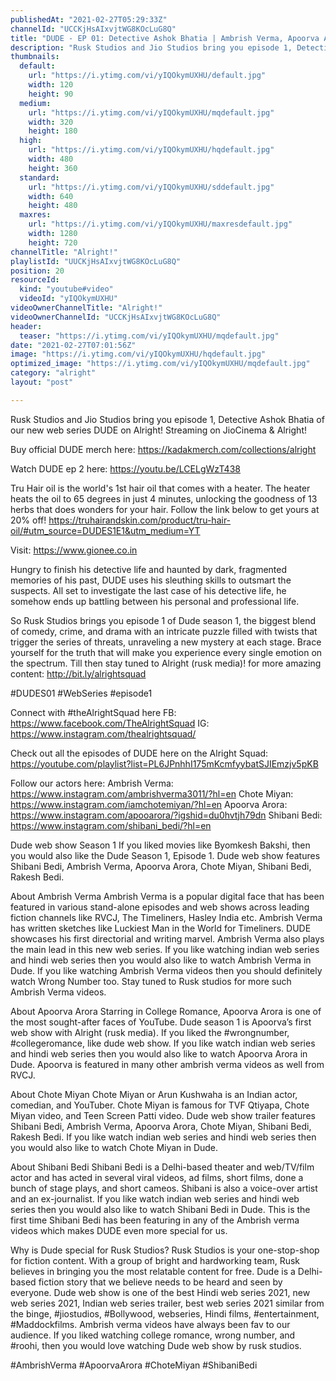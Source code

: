 ```yaml
---
publishedAt: "2021-02-27T05:29:33Z"
channelId: "UCCKjHsAIxvjtWG8KOcLuG8Q"
title: "DUDE - EP 01: Detective Ashok Bhatia | Ambrish Verma, Apoorva Arora, Chote Miyan | Web Series"
description: "Rusk Studios and Jio Studios bring you episode 1, Detective Ashok Bhatia of our new web series DUDE on Alright! Streaming on JioCinema & Alright!\n\nBuy official DUDE merch here: https://kadakmerch.com/collections/alright\n\nWatch DUDE ep 2 here: https://youtu.be/LCELgWzT438\n\n\nTru Hair oil is the world's 1st hair oil that comes with a heater. The heater heats the oil to 65 degrees in just 4 minutes, unlocking the goodness of 13 herbs that does wonders for your hair. Follow the link below to get yours at 20% off!\nhttps://truhairandskin.com/product/tru-hair-oil/#utm_source=DUDES1E1&utm_medium=YT\n\n\nVisit: https://www.gionee.co.in\n\nHungry to finish his detective life and haunted by dark, fragmented memories of his past, DUDE uses his sleuthing skills to outsmart the suspects. All set to investigate the last case of his detective life, he somehow ends up battling between his personal and professional life.\n\nSo Rusk Studios brings you episode 1 of Dude season 1, the biggest blend of comedy, crime, and drama with an intricate puzzle filled with twists that trigger the series of threats, unraveling a new mystery at each stage. Brace yourself for the truth that will make you experience every single emotion on the spectrum. Till then stay tuned to Alright (rusk media)! for more amazing content: http://bit.ly/alrightsquad  \n\n#DUDES01 #WebSeries #episode1\n\nConnect with #theAlrightSquad here \nFB: https://www.facebook.com/TheAlrightSquad \nIG: https://www.instagram.com/thealrightsquad/ \n\nCheck out all the episodes of DUDE here on the Alright Squad: https://youtube.com/playlist?list=PL6JPnhhI175mKcmfyybatSJIEmzjv5pKB \n\nFollow our actors here: \nAmbrish Verma: https://www.instagram.com/ambrishverma3011/?hl=en \nChote Miyan: https://www.instagram.com/iamchotemiyan/?hl=en \nApoorva Arora: https://www.instagram.com/apooarora/?igshid=du0hvtjh79dn \nShibani Bedi: https://www.instagram.com/shibani_bedi/?hl=en \n\nDude web show Season 1 \nIf you liked movies like Byomkesh Bakshi, then you would also like the Dude Season 1, Episode 1. Dude web show features Shibani Bedi, Ambrish Verma, Apoorva Arora, Chote Miyan, Shibani Bedi, Rakesh Bedi. \n\nAbout Ambrish Verma \nAmbrish Verma is a popular digital face that has been featured in various stand-alone episodes and web shows across leading fiction channels like RVCJ, The Timeliners, Hasley India etc. Ambrish Verma has written sketches like Luckiest Man in the World for Timeliners. DUDE showcases his first directorial and writing marvel. Ambrish Verma also plays the main lead in this new web series. If you like watching indian web series and hindi web series then you would also like to watch Ambrish Verma in Dude. If you like watching Ambrish Verma videos then you should definitely watch Wrong Number too. Stay tuned to Rusk studios for more such Ambrish Verma videos. \n\nAbout Apoorva Arora \nStarring in College Romance, Apoorva Arora is one of the most sought-after faces of YouTube. Dude season 1 is Apoorva’s first web show with Alright (rusk media). If you liked the #wrongnumber, #collegeromance, like dude web show. If you like watch indian web series and hindi web series then you would also like to watch Apoorva Arora in Dude. Apoorva is featured in many other ambrish verma videos as well from RVCJ.\n\nAbout Chote Miyan \nChote Miyan or Arun Kushwaha is an Indian actor, comedian, and YouTuber. Chote Miyan is famous for TVF Qtiyapa, Chote Miyan video, and Teen Screen Patti video. Dude web show trailer features Shibani Bedi, Ambrish Verma, Apoorva Arora, Chote Miyan, Shibani Bedi, Rakesh Bedi. If you like watch indian web series and hindi web series then you would also like to watch Chote Miyan in Dude.\n\nAbout Shibani Bedi \nShibani Bedi is a Delhi-based theater and web/TV/film actor and has acted in several viral videos, ad films, short films, done a bunch of stage plays, and short cameos. Shibani is also a voice-over artist and an ex-journalist. If you like watch indian web series and hindi web series then you would also like to watch Shibani Bedi in Dude. This is the first time Shibani Bedi has been featuring in any of the Ambrish verma videos which makes DUDE even more special for us.\n\nWhy is Dude special for Rusk Studios? \nRusk Studios is your one-stop-shop for fiction content. With a group of bright and hardworking team, Rusk believes in bringing you the most relatable content for free. Dude is a Delhi-based fiction story that we believe needs to be heard and seen by everyone. Dude web show is one of the best Hindi web series 2021, new web series 2021, Indian web series trailer, best web series 2021 similar from the binge, #jiostudios, #Bollywood, webseries, Hindi films, #entertainment, #Maddockfilms. Ambrish verma videos have always been fav to our audience. If you liked watching college romance, wrong number, and #roohi, then you would love watching Dude web show by rusk studios.\n\n#AmbrishVerma #ApoorvaArora #ChoteMiyan #ShibaniBedi"
thumbnails:
  default:
    url: "https://i.ytimg.com/vi/yIQOkymUXHU/default.jpg"
    width: 120
    height: 90
  medium:
    url: "https://i.ytimg.com/vi/yIQOkymUXHU/mqdefault.jpg"
    width: 320
    height: 180
  high:
    url: "https://i.ytimg.com/vi/yIQOkymUXHU/hqdefault.jpg"
    width: 480
    height: 360
  standard:
    url: "https://i.ytimg.com/vi/yIQOkymUXHU/sddefault.jpg"
    width: 640
    height: 480
  maxres:
    url: "https://i.ytimg.com/vi/yIQOkymUXHU/maxresdefault.jpg"
    width: 1280
    height: 720
channelTitle: "Alright!"
playlistId: "UUCKjHsAIxvjtWG8KOcLuG8Q"
position: 20
resourceId:
  kind: "youtube#video"
  videoId: "yIQOkymUXHU"
videoOwnerChannelTitle: "Alright!"
videoOwnerChannelId: "UCCKjHsAIxvjtWG8KOcLuG8Q"
header:
  teaser: "https://i.ytimg.com/vi/yIQOkymUXHU/mqdefault.jpg"
date: "2021-02-27T07:01:56Z"
image: "https://i.ytimg.com/vi/yIQOkymUXHU/hqdefault.jpg"
optimized_image: "https://i.ytimg.com/vi/yIQOkymUXHU/mqdefault.jpg"
category: "alright"
layout: "post"

---
```

Rusk Studios and Jio Studios bring you episode 1, Detective Ashok Bhatia of our new web series DUDE on Alright! Streaming on JioCinema & Alright!

Buy official DUDE merch here: https://kadakmerch.com/collections/alright

Watch DUDE ep 2 here: https://youtu.be/LCELgWzT438


Tru Hair oil is the world's 1st hair oil that comes with a heater. The heater heats the oil to 65 degrees in just 4 minutes, unlocking the goodness of 13 herbs that does wonders for your hair. Follow the link below to get yours at 20% off!
https://truhairandskin.com/product/tru-hair-oil/#utm_source=DUDES1E1&utm_medium=YT


Visit: https://www.gionee.co.in

Hungry to finish his detective life and haunted by dark, fragmented memories of his past, DUDE uses his sleuthing skills to outsmart the suspects. All set to investigate the last case of his detective life, he somehow ends up battling between his personal and professional life.

So Rusk Studios brings you episode 1 of Dude season 1, the biggest blend of comedy, crime, and drama with an intricate puzzle filled with twists that trigger the series of threats, unraveling a new mystery at each stage. Brace yourself for the truth that will make you experience every single emotion on the spectrum. Till then stay tuned to Alright (rusk media)! for more amazing content: http://bit.ly/alrightsquad  

#DUDES01 #WebSeries #episode1

Connect with #theAlrightSquad here 
FB: https://www.facebook.com/TheAlrightSquad 
IG: https://www.instagram.com/thealrightsquad/ 

Check out all the episodes of DUDE here on the Alright Squad: https://youtube.com/playlist?list=PL6JPnhhI175mKcmfyybatSJIEmzjv5pKB 

Follow our actors here: 
Ambrish Verma: https://www.instagram.com/ambrishverma3011/?hl=en 
Chote Miyan: https://www.instagram.com/iamchotemiyan/?hl=en 
Apoorva Arora: https://www.instagram.com/apooarora/?igshid=du0hvtjh79dn 
Shibani Bedi: https://www.instagram.com/shibani_bedi/?hl=en 

Dude web show Season 1 
If you liked movies like Byomkesh Bakshi, then you would also like the Dude Season 1, Episode 1. Dude web show features Shibani Bedi, Ambrish Verma, Apoorva Arora, Chote Miyan, Shibani Bedi, Rakesh Bedi. 

About Ambrish Verma 
Ambrish Verma is a popular digital face that has been featured in various stand-alone episodes and web shows across leading fiction channels like RVCJ, The Timeliners, Hasley India etc. Ambrish Verma has written sketches like Luckiest Man in the World for Timeliners. DUDE showcases his first directorial and writing marvel. Ambrish Verma also plays the main lead in this new web series. If you like watching indian web series and hindi web series then you would also like to watch Ambrish Verma in Dude. If you like watching Ambrish Verma videos then you should definitely watch Wrong Number too. Stay tuned to Rusk studios for more such Ambrish Verma videos. 

About Apoorva Arora 
Starring in College Romance, Apoorva Arora is one of the most sought-after faces of YouTube. Dude season 1 is Apoorva’s first web show with Alright (rusk media). If you liked the #wrongnumber, #collegeromance, like dude web show. If you like watch indian web series and hindi web series then you would also like to watch Apoorva Arora in Dude. Apoorva is featured in many other ambrish verma videos as well from RVCJ.

About Chote Miyan 
Chote Miyan or Arun Kushwaha is an Indian actor, comedian, and YouTuber. Chote Miyan is famous for TVF Qtiyapa, Chote Miyan video, and Teen Screen Patti video. Dude web show trailer features Shibani Bedi, Ambrish Verma, Apoorva Arora, Chote Miyan, Shibani Bedi, Rakesh Bedi. If you like watch indian web series and hindi web series then you would also like to watch Chote Miyan in Dude.

About Shibani Bedi 
Shibani Bedi is a Delhi-based theater and web/TV/film actor and has acted in several viral videos, ad films, short films, done a bunch of stage plays, and short cameos. Shibani is also a voice-over artist and an ex-journalist. If you like watch indian web series and hindi web series then you would also like to watch Shibani Bedi in Dude. This is the first time Shibani Bedi has been featuring in any of the Ambrish verma videos which makes DUDE even more special for us.

Why is Dude special for Rusk Studios? 
Rusk Studios is your one-stop-shop for fiction content. With a group of bright and hardworking team, Rusk believes in bringing you the most relatable content for free. Dude is a Delhi-based fiction story that we believe needs to be heard and seen by everyone. Dude web show is one of the best Hindi web series 2021, new web series 2021, Indian web series trailer, best web series 2021 similar from the binge, #jiostudios, #Bollywood, webseries, Hindi films, #entertainment, #Maddockfilms. Ambrish verma videos have always been fav to our audience. If you liked watching college romance, wrong number, and #roohi, then you would love watching Dude web show by rusk studios.

#AmbrishVerma #ApoorvaArora #ChoteMiyan #ShibaniBedi